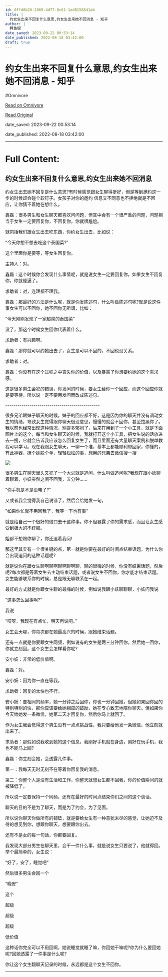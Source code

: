 ```yaml
---
id: 0ffd8b26-2869-4d77-8c61-1ed8158841ab
title: |
  约女生出来不回复什么意思,约女生出来她不回消息 - 知乎
author: |
  鳄鱼银
date_saved: 2023-09-22 00:53:14
date_published: 2022-08-18 03:42:00
draft: true
---
```


# 约女生出来不回复什么意思,约女生出来她不回消息 - 知乎
#Omnivore

[Read on Omnivore](https://omnivore.app/me/https-zhuanlan-zhihu-com-p-555214352-18abb3c04e1)

[Read Original](https://zhuanlan.zhihu.com/p/555214352)

date_saved: 2023-09-22 00:53:14

date_published: 2022-08-18 03:42:00

--- 

# Full Content: 

## 约女生出来不回复什么意思,约女生出来她不回消息

 约女生出去她不回复是什么意思?有时候感觉跟女生聊得挺好，但是等到邀约这一步的时候却会碰个软钉子。女孩子对你的邀约 信息又不同意也不拒绝就是不回应，让你猜不着她在想什么。

 鑫磊：很多男生和女生聊天都喜欢问问题，但其中会有一个很严重的问题，问题相当于女生一定要回复你，不回复你，你就很尴尬。

 就包括我们跟女生出去吃东西，你约女生出去，比如说：

 “今天你想不想去吃这个泰国菜?”

 这个里面你是要等，等女生回复你。

 主持人：对。

 鑫磊：这个时候你会发现什么事情呢，就是说女生一定要回复你，如果女生不回复你，你就傻逼了。

 求助者：对，连理都不理我。

 鑫磊：那最好的方法是什么呢，就是你发陈述句，什么叫做陈述句呢?就是说这件事女生可以不回你，她不回你无所谓，比如：

 “今天刚刚发现了一家超屌的泰国菜”

 没了，那这个时候女生回你代表着什么。

 求助者：有兴趣啊。

 鑫磊：那你就可以约她出去了，女生是可以不回的，不回也没关系。

 求助者：对。

 鑫磊：你没有在这个过程之中丧失你的价值，以及暴露了你想要约她的这个需求感。

 这是很多男生会犯的错误，你发问的时候，要女生给你一个回应，而这个回应你就是要等待，所以说一定不要用发问而改成陈述句。

\-----------------------------------------------

很多兄弟跟妹子聊天的时候，妹子的回应都不好，这是因为你的聊天并没有调动女生的情绪，导致女生觉得跟你聊天很没意思，慢慢的就会不回你，甚至拉黑你了。我以前也经常出现这种情况，别提多郁闷了，后来在用到了一个小工具，就是下面图片上的这个，每当和女生聊天的时候，我就打开这个小工具，把女生说的话放进去一搜，它就会告诉我应该怎么回复女生了，而且里面还有大量聊天案例和脱单教程可以学习。现在我跟女生聊天，一聊一个准，基本上都能顺利带回家，你懂的，有此神器，撩个妹脱个单，轻轻松松的事，想用的兄弟去微信搜一搜

![](https://proxy-prod.omnivore-image-cache.app/1080x1016,sl5UGDWlsP6eWH-BXURkqQvTQnUdHVSOHRMWwJsfxuk4/https://pic1.zhimg.com/v2-93a7b17f09a00e3b565819852ba1d8f4_b.jpg)

 很多男生在聊天里头又犯了一个大忌就是追问，什么叫做追问呢?我现在跟小妖聊着聊着，小妖突然之间不回我，五分钟......

 "你手机是不是没电了?"

 又或者我会觉得我自己说错了，然后会给她发一句，

 "如果你忙就不用回我了，我等一下也有事"

 就是给自己一个很好的借口去干这种事。你不但暴露了你的需求感，而且让女生感受到极大的不舒服。

 姐都不想跟你聊了，你还追着我问!

 那这里其实有一个很关键的点，第一就是你要在最好的时间点结束话题，为什么你会出现追问的这种话题呢?

 就是说你在跟女生聊啊聊啊聊啊聊啊聊，聊的很嗨的时候，你没有结束话题，然后呢?每次都是等着女生去主动结束话题，或者说女生不回你，你才能才结束话题。女生能够联系你的时候，总是跟无聊联系在一起。

 最好的方式就是你跟女生聊的最嗨的时候，例如说我跟小妖聊聊聊，小妖问我说

 “这事怎么回事啊?”

 我说

 “哎呀，我现在有点忙，明天再说吧。”

 女生会天哪，你每次都在她最高兴的时候，跟她结束话题。

 还有一点就是你要跟女生同频，例如说有的女生是两三分钟回你，然后她一回你，你就立刻回。这个女生会怎样看你呢?

 安小妖：非常的低价值啊。

 鑫磊：对。

 安小妖：因为你一直在等我。

 求助者：回复的太快也不行。

 安小妖：要相同的频率，她一分钟之后回你，你也一分钟回她，但她如果回你回的特别特别的快，那你应该要给她相应的鼓励，她在专心致志地陪你聊天。但如果你今天给她发一条微信，她第二天才回复你，然后你马上就回了。

 作为女生我会觉得这个男生没有一点点挑战性，我只要给他发一条微信，他立刻就出来了。

 求助者：那假如说我收到她的这个信息，我刚好手机就在身边，刚好在玩手机，我也不能马上回?

 鑫磊：你立刻会她，会透露几件事。

 第一：我每天无时无刻不在等着你回复我的消息。

 第二：你整个人是没有生活和工作，你整天就想女生都不回我，你的价值瞬间的就被降低了。

 所以说一定要保持一个同频，还有在最好的时间点结束你们之间的这个谈话。

 聊天的目的不是为了聊天，而是为了约会，为了见面。

 所以说你聊天你做所有的铺垫，就是要给女生有一种意犹未尽的感觉，让她迫不及待的想见到你，想跟你聊天，想要跟你出去。

 还有不是女的每一句话，你都要回复。

 我发现大部分男生在聊天里，会干一件什么事，就是说女生只要说了，他就得回。举个最简单的，女生说：

 “好了，安了，睡觉吧”

 然后很多男生会回一个

 “晚安”

 这个

 超级

 超级

 超级

 低价值

 这种话你完全可以不用回啊，她说睡觉就睡了嘛，你回她干嘛呢?你为什么要回她呢?回她透露了一件事是什么呢?

 你让这个女生翻聊天记录的时候，永远都是这个女生不回你。

---

